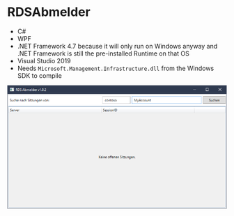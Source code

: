 # RDSAbmelder

- C#
- WPF
- .NET Framework 4.7 because it will only run on Windows anyway and .NET Framework is still the pre-installed Runtime on that OS
- Visual Studio 2019
- Needs `Microsoft.Management.Infrastructure.dll` from the Windows SDK to compile


![Screenshot](Screenshot.png?raw=true "Screenshot")
